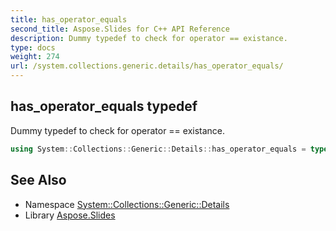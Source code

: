 ```yaml
---
title: has_operator_equals
second_title: Aspose.Slides for C++ API Reference
description: Dummy typedef to check for operator == existance.
type: docs
weight: 274
url: /system.collections.generic.details/has_operator_equals/
---
```

## has_operator_equals typedef


Dummy typedef to check for operator == existance.

```cpp
using System::Collections::Generic::Details::has_operator_equals = typedef decltype(HasOperatorEqualsHelper(std::declval<T*>(), std::declval<T*>()))
```


## See Also

* Namespace [System::Collections::Generic::Details](../)
* Library [Aspose.Slides](../../)